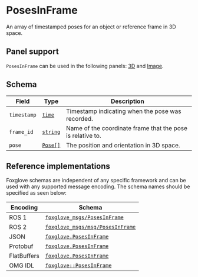 # PosesInFrame

An array of timestamped poses for an object or reference frame in 3D space.

## Panel support

<!--TODO: Link missing documentation when available-->

`PosesInFrame` can be used in the following panels: [3D](#) and [Image](#).

## Schema

| Field       | Type                                   | Description                                                |
| ----------- | -------------------------------------- | ---------------------------------------------------------- |
| `timestamp` | [`time`](./built-in-types.md#time)     | Timestamp indicating when the pose was recorded.           |
| `frame_id`  | [`string`](./built-in-types.md#string) | Name of the coordinate frame that the pose is relative to. |
| `pose`      | [`Pose[]`](./pose.md)                  | The position and orientation in 3D space.                  |

## Reference implementations

Foxglove schemas are independent of any specific framework and can be used with any supported message encoding. The schema names should be specified as seen below:

| Encoding    | Schema                                                                                                                  |
| ----------- | ----------------------------------------------------------------------------------------------------------------------- |
| ROS 1       | [`foxglove_msgs/PosesInFrame`](https://github.com/foxglove/foxglove-sdk/blob/main/schemas/ros1/PosesInFrame.msg)        |
| ROS 2       | [`foxglove_msgs/msg/PosesInFrame`](https://github.com/foxglove/foxglove-sdk/blob/main/schemas/ros2/PosesInFrame.msg)    |
| JSON        | [`foxglove.PosesInFrame`](https://github.com/foxglove/foxglove-sdk/blob/main/schemas/jsonschema/PosesInFrame.json)      |
| Protobuf    | [`foxglove.PosesInFrame`](https://github.com/foxglove/foxglove-sdk/blob/main/schemas/proto/foxglove/PosesInFrame.proto) |
| FlatBuffers | [`foxglove.PosesInFrame`](https://github.com/foxglove/foxglove-sdk/blob/main/schemas/flatbuffer/PosesInFrame.fbs)       |
| OMG IDL     | [`foxglove::PosesInFrame`](https://github.com/foxglove/foxglove-sdk/blob/main/schemas/omgidl/foxglove/PosesInFrame.idl) |

